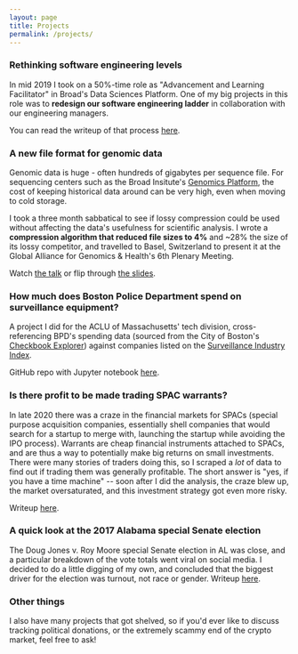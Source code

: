 ```yaml
---
layout: page
title: Projects
permalink: /projects/
---
```


### Rethinking software engineering levels

In mid 2019 I took on a 50%-time role as "Advancement and Learning Facilitator" in Broad's Data Sciences Platform. One of my big projects in this role was to **redesign our software engineering ladder** in collaboration with our engineering managers.

You can read the writeup of that process [here](/levels).

### A new file format for genomic data

Genomic data is huge - often hundreds of gigabytes per sequence file. For sequencing centers such as the Broad Insitute's [Genomics Platform](https://www.broadinstitute.org/reading-and-editing-biology/genomics-platform), the cost of keeping historical data around can be very high, even when moving to cold storage.

I took a three month sabbatical to see if lossy compression could be used without affecting the data's usefulness for scientific analysis. I wrote a **compression algorithm that reduced file sizes to 4%** and ~28% the size of its lossy competitor, and travelled to Basel, Switzerland to present it at the Global Alliance for Genomics & Health's 6th Plenary Meeting.

Watch [the talk](https://www.youtube.com/watch?v=TaqFBgaZHmE&t=13920s) or flip through [the slides](https://docs.google.com/presentation/d/1EAG3Mz_Rwszn1xzvLFlFDtZJKeTfTcqo/edit).

### How much does Boston Police Department spend on surveillance equipment?

A project I did for the ACLU of Massachusetts' tech division, cross-referencing BPD's spending data (sourced from the City of Boston's [Checkbook Explorer](https://spending.data.boston.gov/)) against companies listed on the [Surveillance Industry Index](https://sii.transparencytoolkit.org/).

GitHub repo with Jupyter notebook [here](https://github.com/helgridly/bpd-sii).


### Is there profit to be made trading SPAC warrants?

In late 2020 there was a craze in the financial markets for SPACs (special purpose acquisition companies, essentially shell companies that would search for a startup to merge with, launching the startup while avoiding the IPO process). Warrants are cheap financial instruments attached to SPACs, and are thus a way to potentially make big returns on small investments. There were many stories of traders doing this, so I scraped a _lot_ of data to find out if trading them was generally profitable. The short answer is "yes, if you have a time machine" -- soon after I did the analysis, the craze blew up, the market oversaturated, and this investment strategy got even more risky.

Writeup [here](https://elgridly.tech/finstuff/SPAC-warrants/).

### A quick look at the 2017 Alabama special Senate election

The Doug Jones v. Roy Moore special Senate election in AL was close, and a particular breakdown of the vote totals went viral on social media. I decided to do a little digging of my own, and concluded that the biggest driver for the election was turnout, not race or gender. Writeup [here](https://docs.google.com/document/d/1eMpj1ZRfNhrW7pOCyq7jdnYA6_WT508jIT3Ku4TRr0U/edit#).

### Other things

I also have many projects that got shelved, so if you'd ever like to discuss tracking political donations, or the extremely scammy end of the crypto market, feel free to ask!
